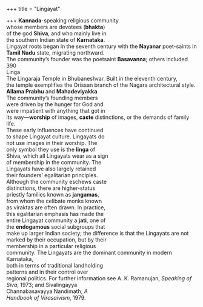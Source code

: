 +++
title = "Lingayat"

+++
**Kannada**-speaking religious community  
whose members are devotees (**bhakta**)  
of the god **Shiva**, and who mainly live in  
the southern Indian state of **Karnataka**.  
Lingayat roots began in the seventh century with the **Nayanar** poet-saints in  
**Tamil Nadu** state, migrating northward.  
The community’s founder was the poetsaint **Basavanna**; others included  
390  
Linga  
The Lingaraja Temple in Bhubaneshvar. Built in the eleventh century,  
the temple exemplifies the Orissan branch of the Nagara architectural style.  
**Allama Prabhu** and **Mahadeviyakka**.  
The community’s founding members  
were driven by the hunger for God and  
were impatient with anything that got in  
its way—**worship** of images, **caste** distinctions, or the demands of family life.  
These early influences have continued  
to shape Lingayat culture. Lingayats do  
not use images in their worship. The  
only symbol they use is the **linga** of  
Shiva, which all Lingayats wear as a sign  
of membership in the community. The  
Lingayats have also largely retained  
their founders’ egalitarian principles.  
Although the community eschews caste  
distinctions, there are higher-status  
priestly families known as **jangamas**,  
from whom the celibate monks known  
as viraktas are often drawn. In practice,  
this egalitarian emphasis has made the  
entire Lingayat community a **jati**, one of  
the **endogamous** social subgroups that  
make up larger Indian society; the difference is that the Lingayats are not  
marked by their occupation, but by their  
membership in a particular religious  
community. The Lingayats are the dominant community in modern Karnataka,  
both in terms of traditional landholding  
patterns and in their control over  
regional politics. For further information see A. K. Ramanujan, *Speaking of*  
*Siva*, 1973; and Sivalingayya  
Channabasavayya Nandimath, *A*  
*Handbook of Virasaivism*, 1979.
